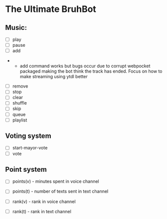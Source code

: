 # The Ultimate BruhBot

## Music:
- [ ] play
- [ ] pause
- [ ] add
- - add command works but bugs occur due to corrupt webpocket packaged making the bot think the track has ended. Focus on how to make streaming using ytdl better
- [ ] remove
- [ ] stop
- [ ] clear
- [ ] shuffle
- [ ] skip
- [ ] queue
- [ ] playlist

## Voting system
- [ ] start-mayor-vote
- [ ] vote

## Point system
- [ ] points(v) - minutes spent in voice channel
- [ ] points(t) - number of texts sent in text channel
- [ ] rank(v) - rank in voice channel
- [ ] rank(t) - rank in text channel

